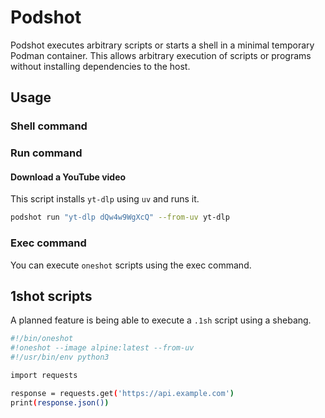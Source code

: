 # Podshot

Podshot executes arbitrary scripts or starts a shell in a minimal temporary Podman container. This allows arbitrary execution of
scripts or programs without installing dependencies to the host.


## Usage

### Shell command



### Run command

#### Download a YouTube video

This script installs `yt-dlp` using `uv` and runs it.

```sh
podshot run "yt-dlp dQw4w9WgXcQ" --from-uv yt-dlp
```

### Exec command

You can execute `oneshot` scripts using the exec command.

## 1shot scripts

A planned feature is being able to execute a `.1sh` script using a shebang.

```sh
#!/bin/oneshot
#!oneshot --image alpine:latest --from-uv
#!/usr/bin/env python3

import requests

response = requests.get('https://api.example.com')
print(response.json())
```
